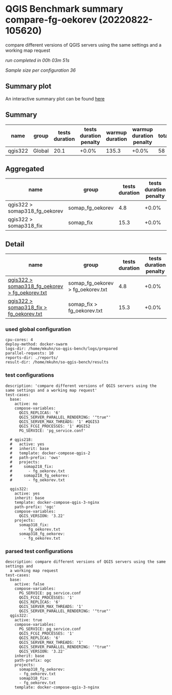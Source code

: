 # QGIS Benchmark summary compare-fg-oekorev (20220822-105620)


compare different versions of QGIS servers using the same settings and a working map request

_run completed in 00h 03m 51s_

_Sample size per configuration 36_
## Summary plot
An interactive summary plot can be found [here](report_compare-fg-oekorev_20220822-105620_plot.html)

## Summary
| name    | group   |   tests duration | tests duration penalty   |   warmup duration | warmup duration penalty   |   totalResTime | totalResTime penalty   |   medianResTime | medianResTime penalty   |   minResTime |   maxResTime |   responseSizeMB |   sampleCount |   errorCount |   memMaxMB |   memAvgMB |   memMinMB |   cpuMax% |   cpuAvg% |   cpuMin% |   errorPct |
|---------|---------|------------------|--------------------------|-------------------|---------------------------|----------------|------------------------|-----------------|-------------------------|--------------|--------------|------------------|---------------|--------------|------------|------------|------------|-----------|-----------|-----------|------------|
| qgis322 | Global  |             20.1 | +0.0%                    |             135.3 | +0.0%                     |             58 | +0.0%                  |           332.5 | +0.0%                   |          151 |        11317 |              5.9 |            36 |            0 |     9827.5 |     9531.4 |     8040.5 |      26.4 |         8 |       2.9 |          0 |

## Aggregated
| name                          | group            |   tests duration | tests duration penalty   |   warmup duration | warmup duration penalty   |   totalResTime | totalResTime penalty   |   medianResTime | medianResTime penalty   |   minResTime |   maxResTime |   responseSizeMB |   sampleCount |   errorCount |   memMaxMB |   memAvgMB |   memMinMB |   cpuMax% |   cpuAvg% |   cpuMin% |   errorPct |
|-------------------------------|------------------|------------------|--------------------------|-------------------|---------------------------|----------------|------------------------|-----------------|-------------------------|--------------|--------------|------------------|---------------|--------------|------------|------------|------------|-----------|-----------|-----------|------------|
| qgis322 > somap318_fg_oekorev | somap_fg_oekorev |              4.8 | +0.0%                    |               0.2 | +0.0%                     |            2.5 | +0.0%                  |           113.5 | +0.0%                   |           70 |          344 |              3   |            18 |            0 |     -inf   |      nan   |      inf   |    -inf   |       nan |     inf   |          0 |
| qgis322 > somap318_fix        | somap_fix        |             15.3 | +0.0%                    |             135.1 | +0.0%                     |           55.5 | +0.0%                  |           219   | +0.0%                   |           81 |        10973 |              2.9 |            18 |            0 |     9827.5 |     9531.4 |     8040.5 |      26.4 |         8 |       2.9 |          0 |

## Detail
| name                                                                                                                                                                    | group                             |   tests duration | tests duration penalty   |   warmup duration | warmup duration penalty   |   totalResTime | totalResTime penalty   |   medianResTime | medianResTime penalty   |   sampleCount |   errorCount |   errorPct |   meanResTime |   minResTime |   maxResTime |   pct1ResTime |   pct2ResTime |   pct3ResTime |   throughput |   receivedKBytesPerSec |   sentKBytesPerSec |   responseSizeMB |   memMaxMB |   memAvgMB |   memMinMB |   cpuMax% |   cpuAvg% |   cpuMin% |
|-------------------------------------------------------------------------------------------------------------------------------------------------------------------------|-----------------------------------|------------------|--------------------------|-------------------|---------------------------|----------------|------------------------|-----------------|-------------------------|---------------|--------------|------------|---------------|--------------|--------------|---------------|---------------|---------------|--------------|------------------------|--------------------|------------------|------------|------------|------------|-----------|-----------|-----------|
| [qgis322 > somap318_fg_oekorev > fg_oekorev.txt](../results/details/compare-fg-oekorev/20220822-105620/qgis322/somap318_fg_oekorev/fg_oekorev.txt/dashboard/index.html) | somap_fg_oekorev > fg_oekorev.txt |              4.8 | +0.0%                    |               0.2 | +0.0%                     |            2.5 | +0.0%                  |           113.5 | +0.0%                   |            18 |            0 |          0 |       138.722 |           70 |          344 |         299.9 |           344 |           344 |     26.3158  |               4475.44  |          10.1768   |              3   |      nan   |      nan   |      nan   |     nan   |       nan |     nan   |
| [qgis322 > somap318_fix > fg_oekorev.txt](../results/details/compare-fg-oekorev/20220822-105620/qgis322/somap318_fix/fg_oekorev.txt/dashboard/index.html)               | somap_fix > fg_oekorev.txt        |             15.3 | +0.0%                    |             135.1 | +0.0%                     |           55.5 | +0.0%                  |           219   | +0.0%                   |            18 |            0 |          0 |      3081.67  |           81 |        10973 |       10876.7 |         10973 |         10973 |      1.59264 |                266.517 |           0.605016 |              2.9 |     9827.5 |     9531.4 |     8040.5 |      26.4 |         8 |       2.9 |

### used global configuration

```
cpu-cores: 4
deploy-method: docker-swarm
logs-dir: /home/mkuhn/so-qgis-bench/logs/prepared
parallel-requests: 10
reports-dir: ./reports/
result-dir: /home/mkuhn/so-qgis-bench/results

```
### test configurations

```
description: 'compare different versions of QGIS servers using the same settings and a working map request'
test-cases:
  base:
    active: no
    compose-variables:
      QGIS_REPLICAS: '6'
      QGIS_SERVER_PARALLEL_RENDERING: '"true"'
      QGIS_SERVER_MAX_THREADS: '1' #QGIS3
      QGIS_FCGI_PROCESSES: '1' #QGIS2
      PG_SERVICE: 'pg_service.conf'

  # qgis218:
  #   active: yes
  #   inherit: base
  #   template: docker-compose-qgis-2
  #   path-prefix: 'ows'
  #   projects:
  #     somap218_fix:
  #       - fg_oekorev.txt
  #     somap218_fg_oekorev:
  #       - fg_oekorev.txt

  qgis322:
    active: yes
    inherit: base
    template: docker-compose-qgis-3-nginx
    path-prefix: 'ogc'
    compose-variables:
      QGIS_VERSION: '3.22'
    projects:
      somap318_fix:
        - fg_oekorev.txt
      somap318_fg_oekorev:
        - fg_oekorev.txt
```
### parsed test configurations

```
description: compare different versions of QGIS servers using the same settings and
  a working map request
test-cases:
  base:
    active: false
    compose-variables:
      PG_SERVICE: pg_service.conf
      QGIS_FCGI_PROCESSES: '1'
      QGIS_REPLICAS: '6'
      QGIS_SERVER_MAX_THREADS: '1'
      QGIS_SERVER_PARALLEL_RENDERING: '"true"'
  qgis322:
    active: true
    compose-variables:
      PG_SERVICE: pg_service.conf
      QGIS_FCGI_PROCESSES: '1'
      QGIS_REPLICAS: '6'
      QGIS_SERVER_MAX_THREADS: '1'
      QGIS_SERVER_PARALLEL_RENDERING: '"true"'
      QGIS_VERSION: '3.22'
    inherit: base
    path-prefix: ogc
    projects:
      somap318_fg_oekorev:
      - fg_oekorev.txt
      somap318_fix:
      - fg_oekorev.txt
    template: docker-compose-qgis-3-nginx

```